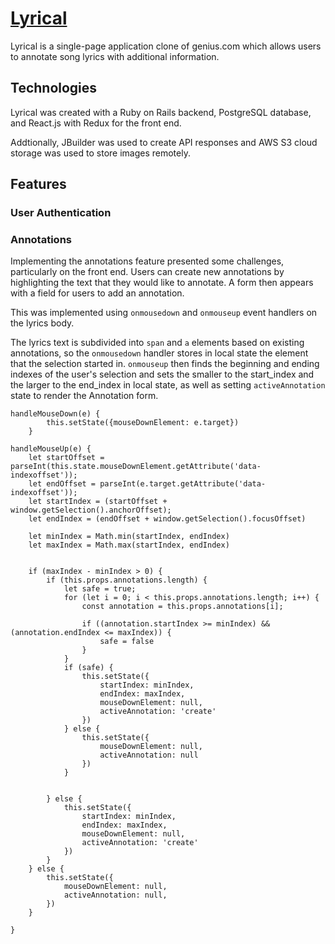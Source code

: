# [Lyrical](https://get-lyrical.herokuapp.com)

Lyrical is a single-page application clone of genius.com which allows users to annotate song lyrics with additional information.

## Technologies

Lyrical was created with a Ruby on Rails backend, PostgreSQL database, and React.js with Redux for the front end.

Addtionally, JBuilder was used to create API responses and AWS S3 cloud storage was used to store images remotely.

## Features

### User Authentication

### Annotations

Implementing the annotations feature presented some challenges, particularly on the front end. Users can create new annotations by highlighting the text that they would like to annotate. A form then appears with a field for users to add an annotation.

This was implemented using `onmousedown` and `onmouseup` event handlers on the lyrics body.

The lyrics text is subdivided into `span` and `a` elements based on existing annotations, so the `onmousedown` handler stores in local state the element that the selection started in. `onmouseup` then finds the beginning and ending indexes of the user's selection and sets the smaller to the start_index and the larger to the end_index in local state, as well as setting `activeAnnotation` state to render the Annotation form.

```
handleMouseDown(e) {
        this.setState({mouseDownElement: e.target})
    }

handleMouseUp(e) {
    let startOffset = parseInt(this.state.mouseDownElement.getAttribute('data-indexoffset'));
    let endOffset = parseInt(e.target.getAttribute('data-indexoffset'));
    let startIndex = (startOffset + window.getSelection().anchorOffset);
    let endIndex = (endOffset + window.getSelection().focusOffset)
    
    let minIndex = Math.min(startIndex, endIndex)
    let maxIndex = Math.max(startIndex, endIndex)

    
    if (maxIndex - minIndex > 0) {
        if (this.props.annotations.length) {
            let safe = true;
            for (let i = 0; i < this.props.annotations.length; i++) {
                const annotation = this.props.annotations[i];
    
                if ((annotation.startIndex >= minIndex) && (annotation.endIndex <= maxIndex)) {
                    safe = false
                }
            }
            if (safe) {
                this.setState({
                    startIndex: minIndex,
                    endIndex: maxIndex,
                    mouseDownElement: null,
                    activeAnnotation: 'create'
                })
            } else {
                this.setState({
                    mouseDownElement: null,
                    activeAnnotation: null
                })
            }

            
        } else {
            this.setState({
                startIndex: minIndex,
                endIndex: maxIndex,
                mouseDownElement: null,
                activeAnnotation: 'create'
            })
        }
    } else {
        this.setState({
            mouseDownElement: null,
            activeAnnotation: null,
        })
    }

}
```